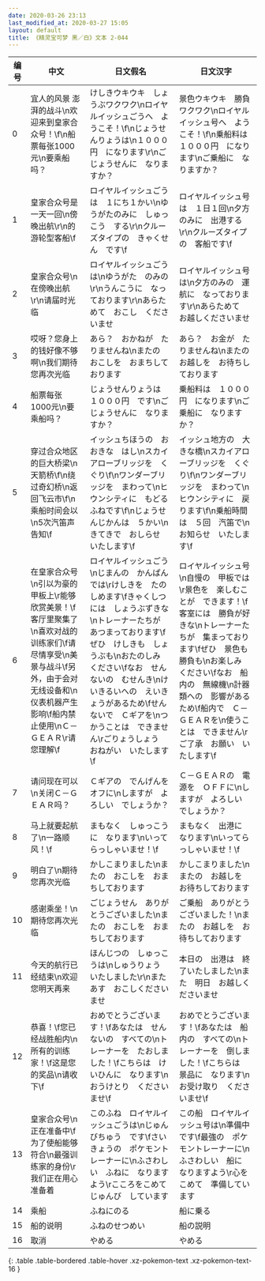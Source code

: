 ```yaml
---
date: 2020-03-26 23:13
last_modified_at: 2020-03-27 15:05
layout: default
title: 《精灵宝可梦 黑／白》文本 2-044
---
```

| 编号 | 中文 | 日文假名 | 日文汉字 |
| ---- | ---- | ---- | --- |
| 0 | 宜人的风景 澎湃的战斗\n欢迎来到皇家合众号！\f\n船票每张1000元\n要乘船吗？ | けしきウキウキ　しょうぶワクワク\nロイヤルイッシュごうへ　ようこそ！\f\nじょうせんりょうは\n１０００円　になります\r\nごじょうせんに　なりますか？ | 景色ウキウキ　勝負ワクワク\nロイヤルイッシュ号へ　ようこそ！\f\n乗船料は　１０００円　になります\nご乗船に　なりますか？ |
| 1 | 皇家合众号是一天一回\n傍晚出航\r\n的游轮型客船\f | ロイヤルイッシュごうは　１にち１かい\nゆうがたのみに　しゅっこう　する\r\nクルーズタイプの　きゃくせん　です\f | ロイヤルイッシュ号は　１日１回\n夕方のみに　出港する\r\nクルーズタイプの　客船です\f |
| 2 | 皇家合众号\n在傍晚出航\r\n请届时光临 | ロイヤルイッシュごうは\nゆうがた　のみの\r\nうんこうに　なっております\r\nあらためて　おこし　くださいませ | ロイヤルイッシュ号は\n夕方のみの　運航に　なっております\r\nあらためて　お越しくださいませ |
| 3 | 哎呀？您身上的钱好像不够啊\n我们期待您再次光临 | あら？　おかねが　たりませんね\nまたの　おこしを　おまちしております | あら？　お金が　たりませんね\nまたの　お越しを　お待ちしております |
| 4 | 船票每张1000元\n要乘船吗？ | じょうせんりょうは　１０００円　です\nごじょうせんに　なりますか？ | 乗船料は　１０００円　になります\nご乗船に　なりますか？ |
| 5 | 穿过合众地区的巨大桥梁\n天箭桥\f\n绕过奇幻桥\n返回飞云市\f\n乘船时间会以\n5次汽笛声告知\f | イッシュちほうの　おおきな　はし\nスカイアローブリッジを　くぐり\f\nワンダーブリッジを　まわって\nヒウンシティに　もどる　ふねです\f\nじょうせんじかんは　５かい\nきてきで　おしらせ　いたします\f | イッシュ地方の　大きな橋\nスカイアローブリッジを　くぐり\f\nワンダーブリッジを　まわって\nヒウンシティに　戻ります\f\n乗船時間は　５回　汽笛で\nお知らせ　いたします\f |
| 6 | 在皇家合众号\n引以为豪的甲板上\r能够欣赏美景！\f客厅里聚集了\n喜欢对战的训练家们\f请尽情享受\n美景与战斗\f另外，由于会对无线设备和\n仪表机器产生影响\f船内禁止使用\nＣ－ＧＥＡＲ\r请您理解\f | ロイヤルイッシュごう\nじまんの　かんぱん　では\rけしきを　たのしめます\fきゃくしつには　しょうぶずきな\nトレーナーたちが　あつまっております\fぜひ　けしきも　しょうぶも\nおたのしみ　ください\fなお　せんないの　むせんき\nけいきるいへの　えいきょうがあるため\fせんないで　Ｃギアを\nつかうことは　できません\rごりょうしょう　おねがい　いたします\f | ロイヤルイッシュ号\n自慢の　甲板では\r景色を　楽しむことが　できます！\f客室には　勝負が好きな\nトレーナーたちが　集まっております\fぜひ　景色も　勝負も\nお楽しみ　ください\fなお　船内の　無線機\n計器類への　影響があるため\f船内で　Ｃ－ＧＥＡＲを\n使うことは　できません\rご了承　お願い　いたします\f |
| 7 | 请问现在可以\n关闭Ｃ－ＧＥＡＲ吗？ | Ｃギアの　でんげんを　オフに\nしますが　よろしい　でしょうか？ | Ｃ－ＧＥＡＲの　電源を　ＯＦＦに\nしますが　よろしい　でしょうか？ |
| 8 | 马上就要起航了\n一路顺风！\f | まもなく　しゅっこうに　なります\nいってらっしゃいませ！\f | まもなく　出港に　なります\nいってらっしゃいませ！\f |
| 9 | 明白了\n期待您再次光临 | かしこまりました\nまたの　おこしを　おまちしております | かしこまりました\nまたの　お越しを　お待ちしております |
| 10 | 感谢乘坐！\n期待您再次光临 | ごじょうせん　ありがとうございました\nまたの　おこしを　おまちしております | ご乗船　ありがとうございました！\nまたの　お越しを　お待ちしております |
| 11 | 今天的航行已经结束\n欢迎您明天再来 | ほんじつの　しゅっこうは\nしゅうりょう　いたしました\r\nまた　あす　おこしくださいませ | 本日の　出港は　終了いたしました\nまた　明日　お越しくださいませ |
| 12 | 恭喜！\f您已经战胜船内\n所有的训练家！\f这是您的奖品\n请收下\f | おめでとうございます！\fあなたは　せんないの　すべての\nトレーナーを　たおしました！\fこちらは　けいひんに　なります\nおうけとり　くださいませ\f | おめでとうございます！\fあなたは　船内の　すべての\nトレーナーを　倒しました！\fこちらは　景品に　なります\nお受け取り　くださいませ\f |
| 13 | 皇家合众号\n正在准备中\f为了使船能够符合\n最强训练家的身份\r我们正在用心准备着 | このふね　ロイヤルイッシュごうは\nじゅんびちゅう　です\fさいきょうの　ポケモントレーナーに\nふさわしい　ふねに　なりますよう\rこころをこめて　じゅんび　しています | この船　ロイヤルイッシュ号は\n準備中です\f最強の　ポケモントレーナーに\nふさわしい　船に　なりますよう\r心を　こめて　準備しています |
| 14 | 乘船 | ふねにのる | 船に乗る |
| 15 | 船的说明 | ふねのせつめい | 船の説明 |
| 16 | 取消 | やめる | やめる |
{: .table .table-bordered .table-hover .xz-pokemon-text .xz-pokemon-text-16 }